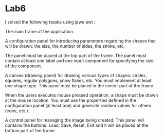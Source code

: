 # Lab6

I solved the following tassks using jawa awt : 

The main frame of the application.

A configuration panel for introducing parameters regarding the shapes that will be drawn: the size, the number of sides, the stroke, etc.

The panel must be placed at the top part of the frame. The panel must contain at least one label and one input component for specifying the size of the component.

A canvas (drawing panel) for drawing various types of shapes: circles, squares, regular polygons, snow flakes, etc. You must implement at least one shape type. This panel must be placed in the center part of the frame.

When the users executes mouse pressed operation, a shape must be drawn at the mouse location. You must use the properties defined in the configuration panel (at least one) and generate random values for others (color, etc.).

A control panel for managing the image being created. This panel will contains the buttons: Load, Save, Reset, Exit and it will be placed at the bottom part of the frame.
